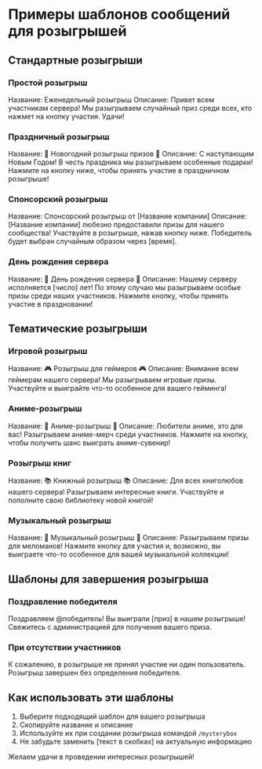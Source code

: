 # Примеры шаблонов сообщений для розыгрышей

## Стандартные розыгрыши

### Простой розыгрыш
Название: Еженедельный розыгрыш
Описание: Привет всем участникам сервера! Мы разыгрываем случайный приз среди всех, кто нажмет на кнопку участия. Удачи!

### Праздничный розыгрыш
Название: 🎄 Новогодний розыгрыш призов 🎄
Описание: С наступающим Новым Годом! В честь праздника мы разыгрываем особенные подарки! Нажмите на кнопку ниже, чтобы принять участие в праздничном розыгрыше!

### Спонсорский розыгрыш
Название: Спонсорский розыгрыш от [Название компании]
Описание: [Название компании] любезно предоставили призы для нашего сообщества! Участвуйте в розыгрыше, нажав кнопку ниже. Победитель будет выбран случайным образом через [время].

### День рождения сервера
Название: 🎂 День рождения сервера 🎂
Описание: Нашему серверу исполняется [число] лет! По этому случаю мы разыгрываем особые призы среди наших участников. Нажмите кнопку, чтобы принять участие в праздновании!

## Тематические розыгрыши

### Игровой розыгрыш
Название: 🎮 Розыгрыш для геймеров 🎮
Описание: Внимание всем геймерам нашего сервера! Мы разыгрываем игровые призы. Участвуйте и выиграйте что-то особенное для вашего гейминга!

### Аниме-розыгрыш
Название: 🌸 Аниме-розыгрыш 🌸
Описание: Любители аниме, это для вас! Разыгрываем аниме-мерч среди участников. Нажмите на кнопку, чтобы получить шанс выиграть аниме-сувенир!

### Розыгрыш книг
Название: 📚 Книжный розыгрыш 📚
Описание: Для всех книголюбов нашего сервера! Разыгрываем интересные книги. Участвуйте и пополните свою библиотеку новой книгой!

### Музыкальный розыгрыш
Название: 🎵 Музыкальный розыгрыш 🎵
Описание: Разыгрываем призы для меломанов! Нажмите кнопку для участия и, возможно, вы выиграете что-то особенное для вашей музыкальной коллекции!

## Шаблоны для завершения розыгрыша

### Поздравление победителя
Поздравляем @победитель! Вы выиграли [приз] в нашем розыгрыше! Свяжитесь с администрацией для получения вашего приза.

### При отсутствии участников
К сожалению, в розыгрыше не принял участие ни один пользователь. Розыгрыш завершен без определения победителя.

## Как использовать эти шаблоны

1. Выберите подходящий шаблон для вашего розыгрыша
2. Скопируйте название и описание
3. Используйте их при создании розыгрыша командой `/mysterybox`
4. Не забудьте заменить [текст в скобках] на актуальную информацию

Желаем удачи в проведении интересных розыгрышей!